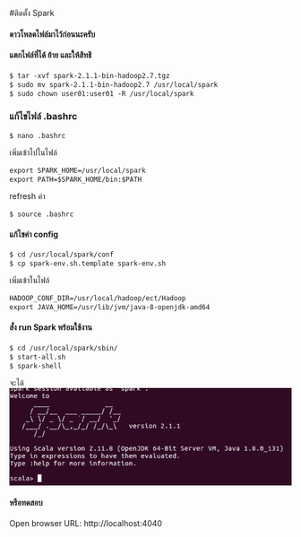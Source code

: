 #ติดตั้ง Spark

#### ดาวโหลดไฟล์มาไว้ก่อนนะครับ

#### แตกไฟล์ที่ได้ ย้าย และให้สิทธิ
```
$ tar -xvf spark-2.1.1-bin-hadoop2.7.tgz
$ sudo mv spark-2.1.1-bin-hadoop2.7 /usr/local/spark
$ sudo chown user01:user01 -R /usr/local/spark
```

###  แก้ไขไฟล์ .bashrc
```
$ nano .bashrc
```
เพิ่มเข้าไปในไฟล์
```
export SPARK_HOME=/usr/local/spark
export PATH=$SPARK_HOME/bin:$PATH
```
refresh ค่า
```
$ source .bashrc
```

#### แก้ไขค่า config
```
$ cd /usr/local/spark/conf
$ cp spark-env.sh.template spark-env.sh
```
เพิ่มเข้าในไฟล์
```
HADOOP_CONF_DIR=/usr/local/hadoop/ect/Hadoop
export JAVA_HOME=/usr/lib/jvm/java-8-openjdk-amd64
```

#### สั่ง run Spark พร้อมใช้งาน
```
$ cd /usr/local/spark/sbin/
$ start-all.sh
$ spark-shell
```
จะได้
![sparkok](images/spark-ok.png)

#### หรือทดสอบ
Open browser URL: http://localhost:4040
